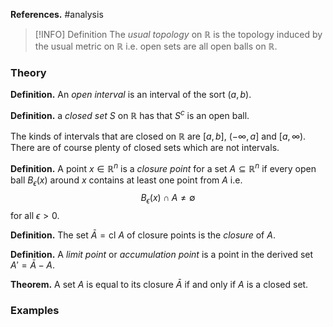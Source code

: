 **References.** #analysis

> [!INFO] Definition
> The *usual topology* on $\mathbb R$ is the topology induced by the usual metric on $\mathbb R$ i.e. open sets are all open balls on $\mathbb R$.
> 
> 

### Theory

**Definition.** An *open interval* is an interval of the sort $(a,b)$.

**Definition.** a *closed set* $S$ on $\mathbb R$ has that $S^c$ is an open ball.

The kinds of intervals that are closed on $\mathbb R$ are $[a,b]$, $(-\infty, a]$ and $[a,\infty)$. There are of course plenty of closed sets which are not intervals.

**Definition.**  A point $x\in \mathbb R^n$ is a *closure point* for a set $A \subseteq \mathbb R^n$ if every open ball $B_\epsilon(x)$ around $x$ contains at least one point from $A$ i.e. 
$$B_\epsilon(x)\cap A \neq \emptyset$$ for all $\epsilon>0$.

**Definition.** The set $\bar A=\mathrm{cl}~A$ of closure points is the *closure* of $A$. 

**Definition.** A *limit point* or *accumulation point* is a point in the derived set $A'=\bar A - A$.

**Theorem.** A set ${} A$ is equal to its closure $\bar A$ if and only if $A$ is a closed set.

### Examples